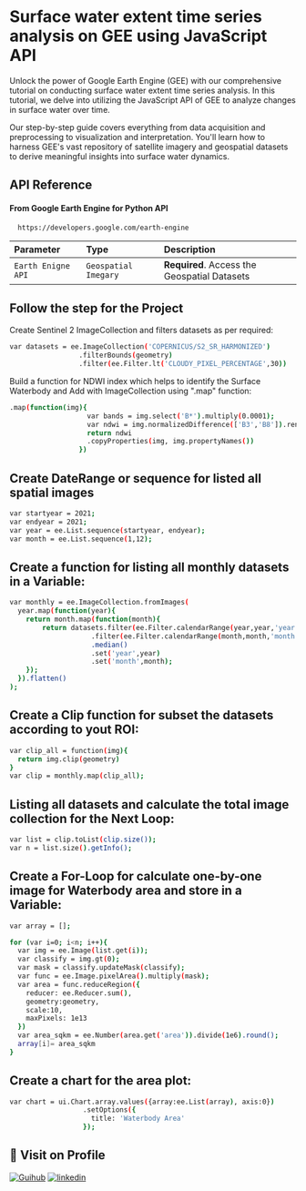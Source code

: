 
# Surface water extent time series analysis on GEE using JavaScript API


Unlock the power of Google Earth Engine (GEE) with our comprehensive tutorial on conducting surface water extent time series analysis. In this tutorial, we delve into utilizing the JavaScript API of GEE to analyze changes in surface water over time.

Our step-by-step guide covers everything from data acquisition and preprocessing to visualization and interpretation. You'll learn how to harness GEE's vast repository of satellite imagery and geospatial datasets to derive meaningful insights into surface water dynamics.


## API Reference

#### From Google Earth Engine for Python API

```http
  https://developers.google.com/earth-engine
```

| Parameter | Type     | Description                |
| :-------- | :------- | :------------------------- |
| `Earth Enigne API` | `Geospatial Imegary` | **Required**. Access the Geospatial Datasets |




## Follow the step for the Project

Create Sentinel 2 ImageCollection and filters datasets as per required:

```bash
var datasets = ee.ImageCollection('COPERNICUS/S2_SR_HARMONIZED')
                 .filterBounds(geometry)
                 .filter(ee.Filter.lt('CLOUDY_PIXEL_PERCENTAGE',30))
```

Build a function for NDWI index which helps to identify the Surface Waterbody and Add with ImageCollection using ".map" function:

```bash
.map(function(img){
                   var bands = img.select('B*').multiply(0.0001);
                   var ndwi = img.normalizedDifference(['B3','B8']).rename('ndwi');
                   return ndwi
                   .copyProperties(img, img.propertyNames())
                 })
```
## Create DateRange or sequence for listed all spatial images

```bash
var startyear = 2021;
var endyear = 2021;
var year = ee.List.sequence(startyear, endyear);
var month = ee.List.sequence(1,12);
```
## Create a function for listing all monthly datasets in a Variable:

```bash
var monthly = ee.ImageCollection.fromImages(
  year.map(function(year){
    return month.map(function(month){
        return datasets.filter(ee.Filter.calendarRange(year,year,'year'))
                    .filter(ee.Filter.calendarRange(month,month,'month'))
                    .median()
                    .set('year',year)
                    .set('month',month);
    });
  }).flatten()
);
```

## Create a Clip function for subset the datasets according to yout ROI:

```bash
var clip_all = function(img){
  return img.clip(geometry)
}
var clip = monthly.map(clip_all);
```

## Listing all datasets and calculate the total image collection for the Next Loop:

```bash
var list = clip.toList(clip.size());
var n = list.size().getInfo();
```

## Create a For-Loop for calculate one-by-one image for Waterbody area and store in a Variable:

```bash
var array = [];

for (var i=0; i<n; i++){
  var img = ee.Image(list.get(i));
  var classify = img.gt(0);
  var mask = classify.updateMask(classify);
  var func = ee.Image.pixelArea().multiply(mask);
  var area = func.reduceRegion({
    reducer: ee.Reducer.sum(),
    geometry:geometry,
    scale:10,
    maxPixels: 1e13
  })
  var area_sqkm = ee.Number(area.get('area')).divide(1e6).round();
  array[i]= area_sqkm
}
```

## Create a chart for the area plot:

```bash
var chart = ui.Chart.array.values({array:ee.List(array), axis:0})
                  .setOptions({
                    title: 'Waterbody Area'
                  });
```


## 🔗 Visit on Profile
[![Guihub](https://img.shields.io/badge/my_portfolio-000?style=for-the-badge&logo=ko-fi&logoColor=white)](https://github.com/swarupsarkarprojects?tab=repositories)
[![linkedin](https://img.shields.io/badge/linkedin-0A66C2?style=for-the-badge&logo=linkedin&logoColor=white)](https://www.linkedin.com/in/swarup-sarkar-9371251b4/)


